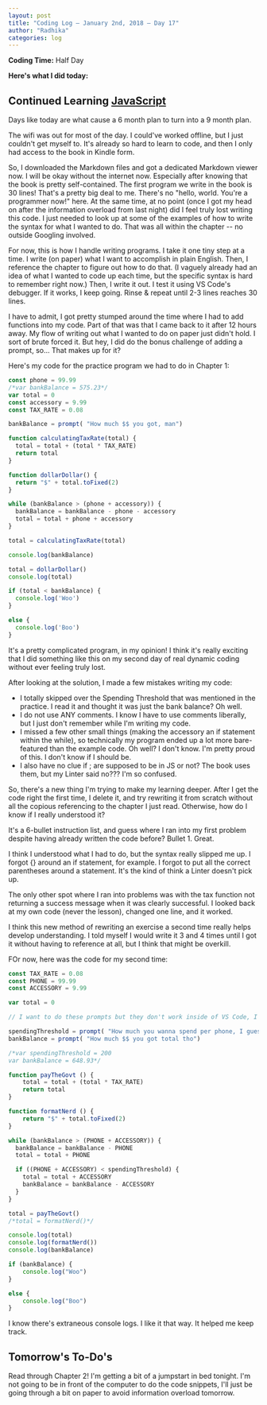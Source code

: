 ```yaml
---
layout: post
title: "Coding Log — January 2nd, 2018 — Day 17"
author: "Radhika"
categories: log
---
```


**Coding Time:** Half Day

**Here's what I did today:**

## Continued Learning [JavaScript](https://github.com/getify/You-Dont-Know-JS)

Days like today are what cause a 6 month plan to turn into a 9 month plan. 

The wifi was out for most of the day. I could've worked offline, but I just couldn't get myself to. It's already so hard to learn to code, and then I only had access to the book in Kindle form. 

So, I downloaded the Markdown files and got a dedicated Markdown viewer now. I will be okay without the internet now. Especially after knowing that the book is pretty self-contained. The first program we write in the book is 30 lines! That's a pretty big deal to me. There's no "hello, world. You're a programmer now!" here. At the same time, at no point (once I got my head on after the information overload from last night) did I feel truly lost writing this code. I just needed to look up at some of the examples of how to write the syntax for what I wanted to do. That was all within the chapter -- no outside Googling involved.

For now, this is how I handle writing programs. I take it one tiny step at a time. I write (on paper) what I want to accomplish in plain English. Then, I reference the chapter to figure out how to do that. (I vaguely already had an idea of what I wanted to code up each time, but the specific syntax is hard to remember right now.) Then, I write it out. I test it using VS Code's debugger. If it works, I keep going. Rinse & repeat until 2-3 lines reaches 30 lines.

I have to admit, I got pretty stumped around the time where I had to add functions into my code. Part of that was that I came back to it after 12 hours away. My flow of writing out what I wanted to do on paper just didn't hold. I sort of brute forced it. But hey, I did do the bonus challenge of adding a prompt, so... That makes up for it?

Here's my code for the practice program we had to do in Chapter 1:

```js
const phone = 99.99
/*var bankBalance = 575.23*/
var total = 0
const accessory = 9.99
const TAX_RATE = 0.08

bankBalance = prompt( "How much $$ you got, man")

function calculatingTaxRate(total) {
  total = total + (total * TAX_RATE)
  return total
}

function dollarDollar() {
  return "$" + total.toFixed(2)
}

while (bankBalance > (phone + accessory)) {
  bankBalance = bankBalance - phone - accessory
  total = total + phone + accessory
}

total = calculatingTaxRate(total)

console.log(bankBalance)

total = dollarDollar()
console.log(total)

if (total < bankBalance) {
  console.log('Woo') 
}

else {
  console.log('Boo')
}
```

It's a pretty complicated program, in my opinion! I think it's really exciting that I did something like this on my second day of real dynamic coding without ever feeling truly lost.

After looking at the solution, I made a few mistakes writing my code:

* I totally skipped over the Spending Threshold that was mentioned in the practice. I read it and thought it was just the bank balance? Oh well.
* I do not use ANY comments. I know I have to use comments liberally, but I just don't remember while I'm writing my code.
* I missed a few other small things (making the accessory an if statement within the while), so technically my program ended up a lot more bare-featured than the example code. Oh well? I don't know. I'm pretty proud of this. I don't know if I should be.
* I also have no clue if ; are supposed to be in JS or not? The book uses them, but my Linter said no??? I'm so confused.

So, there's a new thing I'm trying to make my learning deeper. After I get the code right the first time, I delete it, and try rewriting it from scratch without all the copious referencing to the chapter I just read. Otherwise, how do I know if I really understood it? 

It's a 6-bullet instruction list, and guess where I ran into my first problem despite having already written the code before? Bullet 1. Great.

I think I understood what I had to do, but the syntax really slipped me up. I forgot {} around an if statement, for example. I forgot to put all the correct parentheses around a statement. It's the kind of think a Linter doesn't pick up.

The only other spot where I ran into problems was with the tax function not returning a success message when it was clearly successful. I looked back at my own code (never the lesson), changed one line, and it worked.

I think this new method of rewriting an exercise a second time really helps develop understanding. I told myself I would write it 3 and 4 times until I got it without having to reference at all, but I think that might be overkill. 

FOr now, here was the code for my second time: 

```js
const TAX_RATE = 0.08
const PHONE = 99.99
const ACCESSORY = 9.99

var total = 0

// I want to do these prompts but they don't work inside of VS Code, I will re-enable them in the browser after

spendingThreshold = prompt( "How much you wanna spend per phone, I guess??")
bankBalance = prompt( "How much $$ you got total tho")

/*var spendingThreshold = 200
var bankBalance = 648.93*/

function payTheGovt () {
	total = total + (total * TAX_RATE)
	return total
}

function formatNerd () {
	return "$" + total.toFixed(2)
}

while (bankBalance > (PHONE + ACCESSORY)) {
  bankBalance = bankBalance - PHONE
  total = total + PHONE

  if ((PHONE + ACCESSORY) < spendingThreshold) {
    total = total + ACCESSORY
    bankBalance = bankBalance - ACCESSORY
  }
}

total = payTheGovt()
/*total = formatNerd()*/

console.log(total)
console.log(formatNerd())
console.log(bankBalance)

if (bankBalance) {
	console.log("Woo")
}

else {
	console.log("Boo")
}
```

I know there's extraneous console logs. I like it that way. It helped me keep track. 

## Tomorrow's To-Do's

Read through Chapter 2! I'm getting a bit of a jumpstart in bed tonight. I'm not going to be in front of the computer to do the code snippets, I'll just be going through a bit on paper to avoid information overload tomorrow.